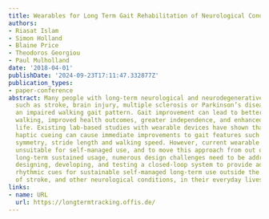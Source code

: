 ```yaml
---
title: Wearables for Long Term Gait Rehabilitation of Neurological Conditions
authors:
- Riasat Islam
- Simon Holland
- Blaine Price
- Theodoros Georgiou
- Paul Mulholland
date: '2018-04-01'
publishDate: '2024-09-23T17:11:47.332877Z'
publication_types:
- paper-conference
abstract: Many people with long-term neurological and neurodegenerative conditions
  such as stroke, brain injury, multiple sclerosis or Parkinson’s disease suffer from
  an impaired walking gait pattern. Gait improvement can lead to better fluidity in
  walking, improved health outcomes, greater independence, and enhanced quality of
  life. Existing lab-based studies with wearable devices have shown that rhythmic
  haptic cueing can cause immediate improvements to gait features such as temporal
  symmetry, stride length and walking speed. However, current wearable systems are
  unsuitable for self-managed use, and to move this approach from out of the lab into
  long-term sustained usage, numerous design challenges need to be addressed. We are
  designing, developing, and testing a closed-loop system to provide adaptive haptic
  rhythmic cues for sustainable self-managed long-term use outside the lab by survivors
  of stroke, and other neurological conditions, in their everyday lives.
links:
- name: URL
  url: https://longtermtracking.offis.de/
---
```

